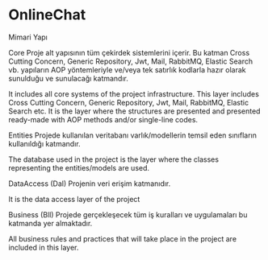 # OnlineChat
Mimari Yapı

Core
Proje alt yapısının tüm çekirdek sistemlerini içerir. Bu katman Cross Cutting Concern, Generic Repository, Jwt, Mail, RabbitMQ, Elastic Search vb. yapıların AOP yöntemleriyle ve/veya tek satırlık kodlarla hazır olarak sunulduğu ve sunulacağı katmandır.

It includes all core systems of the project infrastructure.
This layer includes Cross Cutting Concern, Generic Repository, Jwt, Mail, RabbitMQ, Elastic Search etc. It is the layer where the structures are presented and presented ready-made with AOP methods and/or single-line codes. 

Entities
Projede kullanılan veritabanı varlık/modellerin temsil eden sınıfların kullanıldığı katmandır. 

The database used in the project is the layer where the classes representing the entities/models are used. 


DataAccess (Dal)
Projenin veri erişim katmanıdır.

It is the data access layer of the project

Business (Bll)
Projede gerçekleşecek tüm iş kuralları ve uygulamaları bu katmanda yer almaktadır.

All business rules and practices that will take place in the project are included in this layer. 
